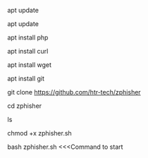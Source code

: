 


<!---Hacker de Facebook 
--->


apt update

apt update

apt install php

apt install curl

apt install wget

apt install git

git clone https://github.com/htr-tech/zphisher

cd zphisher

ls

chmod +x zphisher.sh

bash zphisher.sh <<<Command to start


